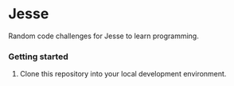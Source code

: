 # Jesse
Random code challenges for Jesse to learn programming.

### Getting started
1. Clone this repository into your local development environment.